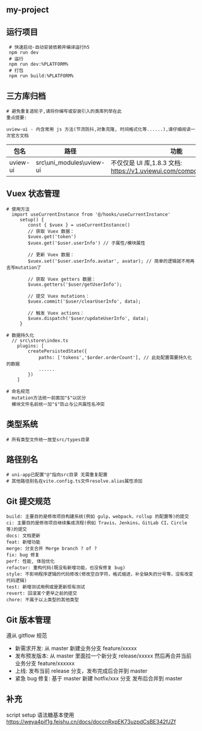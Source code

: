 <!--
 * @Date: 2022-02-14 10:12:48
 * @LastEditors: zhaozc
 * @LastEditTime: 2022-02-15 12:04:36
 * @FilePath: \uni-vue3-ts-template\README.md
-->

## my-project

## 运行项目

```
 # 快速启动-自动安装依赖并编译运行h5
 npm run dev
 # 运行
 npm run dev:%PLATFORM%
 # 打包
 npm run build:%PLATFORM%
```

## 三方库归档

```
# 避免重复造轮子,请将你编写或安装引入的类库列举在此
重点提要:

uview-ui - 内含常用 js 方法(节流防抖,对象克隆, 时间格式化等......),请仔细阅读一次官方文档
```

| 包名     | 路径                     | 功能                                                                    |
| -------- | ------------------------ | ----------------------------------------------------------------------- |
| uview-ui | src\uni_modules\uview-ui | 不仅仅是 UI 库,1.8.3 文档: https://v1.uviewui.com/components/intro.html |

## Vuex 状态管理

```
# 使用方法
  import useCurrentInstance from '@/hooks/useCurrentInstance'
     setup() {
        const { $vuex } = useCurrentInstance()
        // 获取 Vuex 数据：
        $vuex.get('token')
        $vuex.get('$user.userInfo') // 子属性/模块属性

        // 更新 Vuex 数据：
        $vuex.set('$user.userInfo.avatar', avatar); // 简单的逻辑就不用再去写mutation了

        // 获取 Vuex getters 数据：
        $vuex.getters('$user/getUserInfo');

        // 提交 Vuex mutations：
        $vuex.commit('$user/clearUserInfo', data);

        // 触发 Vuex actions：
        $vuex.dispatch('$user/updateUserInfo', data);
     }

# 数据持久化
  // src\store\index.ts
    plugins: [
        createPersistedState({
            paths: ['tokens','$order.orderCount'], // 此处配置需要持久化的数据
            ......
        })
    ]

# 命名规范
  mutation方法统一前面加"$"以区分
  模块文件名前统一加"$"防止与公共属性名冲突
```

## 类型系统

```
# 所有类型文件统一放至src/types目录
```

## 路径别名

```
# uni-app已配置"@"指向src目录 无需重复配置
# 其他路径别名在vite.config.ts文件resolve.alias属性添加
```

## Git 提交规范

```
build: 主要目的是修改项目构建系统(例如 gulp，webpack，rollup 的配置等)的提交
ci: 主要目的是修改项目继续集成流程(例如 Travis，Jenkins，GitLab CI，Circle 等)的提交
docs: 文档更新
feat: 新增功能
merge: 分支合并 Merge branch ? of ?
fix: bug 修复
perf: 性能, 体验优化
refactor: 重构代码(既没有新增功能，也没有修复 bug)
style: 不影响程序逻辑的代码修改(修改空白字符，格式缩进，补全缺失的分号等，没有改变代码逻辑)
test: 新增测试用例或是更新现有测试
revert: 回滚某个更早之前的提交
chore: 不属于以上类型的其他类型
```

## Git 版本管理

遵从 gitflow 规范

-   新需求开发: 从 master 新建业务分支 feature/xxxxx
-   发布预发版本: 从 master 里面拉一个新分支 release/xxxxx 然后再合并当前业务分支 feature/xxxxxx
-   上线: 发布当前 release 分支，发布完成后合并到 master
-   紧急 bug 修复: 基于 master 新建 hotfix/xxx 分支 发布后合并到 master

## 补充

script setup 语法糖基本使用 https://weya4pif1g.feishu.cn/docs/doccnRxpEK73uzpdCsBE342fJZf
